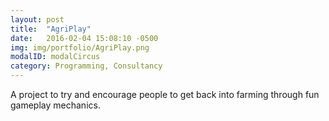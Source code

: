 ```yaml
---
layout: post
title:  "AgriPlay"
date:   2016-02-04 15:08:10 -0500
img: img/portfolio/AgriPlay.png
modalID: modalCircus
category: Programming, Consultancy
---
```

A project to try and encourage people to get back into farming through fun gameplay mechanics.